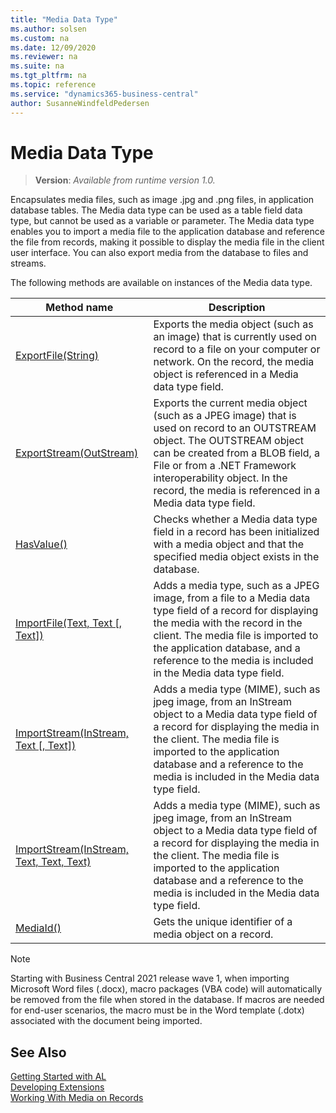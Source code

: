 ```yaml
---
title: "Media Data Type"
ms.author: solsen
ms.custom: na
ms.date: 12/09/2020
ms.reviewer: na
ms.suite: na
ms.tgt_pltfrm: na
ms.topic: reference
ms.service: "dynamics365-business-central"
author: SusanneWindfeldPedersen
---
```

[//]: # (START>DO_NOT_EDIT)
[//]: # (IMPORTANT:Do not edit any of the content between here and the END>DO_NOT_EDIT.)
[//]: # (Any modifications should be made in the .xml files in the ModernDev repo.)
# Media Data Type
> **Version**: _Available from runtime version 1.0._

Encapsulates media files, such as image .jpg and .png files, in application database tables. The Media data type can be used as a table field data type, but cannot be used as a variable or parameter. The Media data type enables you to import a media file to the application database and reference the file from records, making it possible to display the media file in the client user interface. You can also export media from the database to files and streams.



The following methods are available on instances of the Media data type.

|Method name|Description|
|-----------|-----------|
|[ExportFile(String)](media-exportfile-method.md)|Exports the media object (such as an image) that is currently used on record to a file on your computer or network. On the record, the media object is referenced in a Media data type field.|
|[ExportStream(OutStream)](media-exportstream-method.md)|Exports the current media object (such as a JPEG image) that is used on record to an OUTSTREAM object. The OUTSTREAM object can be created from a BLOB field, a File or from a .NET Framework interoperability object. In the record, the media is referenced in a Media data type field.|
|[HasValue()](media-hasvalue-method.md)|Checks whether a Media data type field in a record has been initialized with a media object and that the specified media object exists in the database.|
|[ImportFile(Text, Text [, Text])](media-importfile-method.md)|Adds a media type, such as a JPEG image, from a file to a Media data type field of a record for displaying the media with the record in the client. The media file is imported to the application database, and a reference to the media is included in the Media data type field.|
|[ImportStream(InStream, Text [, Text])](media-importstream-instream-text-text-method.md)|Adds a media type (MIME), such as jpeg image, from an InStream object to a Media data type field of a record for displaying the media in the client. The media file is imported to the application database and a reference to the media is included in the Media data type field.|
|[ImportStream(InStream, Text, Text, Text)](media-importstream-instream-text-text-text-method.md)|Adds a media type (MIME), such as jpeg image, from an InStream object to a Media data type field of a record for displaying the media in the client. The media file is imported to the application database and a reference to the media is included in the Media data type field.|
|[MediaId()](media-mediaid-method.md)|Gets the unique identifier of a media object on a record.|

[//]: # (IMPORTANT: END>DO_NOT_EDIT)

> [!NOTE]
> Starting with Business Central 2021 release wave 1, when importing Microsoft Word files (.docx), macro packages (VBA code) will automatically be removed from the file when stored in the database. If macros are needed for end-user scenarios, the macro must be in the Word template (.dotx) associated with the document being imported.


## See Also

[Getting Started with AL](../../devenv-get-started.md)  
[Developing Extensions](../../devenv-dev-overview.md)  
[Working With Media on Records](../../devenv-working-with-media-on-records.md)